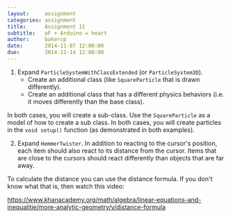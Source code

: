 ```yaml
---
layout:     assignment
categories: assignment
title:      Assignment 11
subtitle:   oF + Arduino = heart
author:     bakercp
date:       2014-11-07 12:00:00
due:        2014-11-14 12:00:00
---
```


1. Expand `ParticleSystemWithClassExtended` (or `ParticleSystem3D`).
    - Create an additional class (like `SquareParticle` that is drawn differently).
    - Create an additional class that has a different physics behaviors (i.e. it moves differently than the base class).

In both cases, you will create a sub-class.  Use the `SquareParticle` as a model of how to create a sub class.  In both cases, you will create particles in the `void setup()` function (as demonstrated in both examples).

2. Expand `HemmerTwister`.  In addition to reacting to the cursor's position, each item should also react to its distance from the cursor.  Items that are close to the cursors should react differently than objects that are far away.

To calculate the distance you can use the distance formula.  If you don't know what that is, then watch this video:

https://www.khanacademy.org/math/algebra/linear-equations-and-inequalitie/more-analytic-geometry/v/distance-formula

